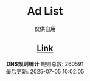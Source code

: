 <div align="center">
<h1>Ad List</h1>
  <p>
    仅供自用
  </p>

[Link](https://raw.githubusercontent.com/akashanahida/ad-list/main/rules/dns.txt)  
---
**DNS规则统计**
规则总数: 260591  
最后更新: 2025-07-05 10:02:05
